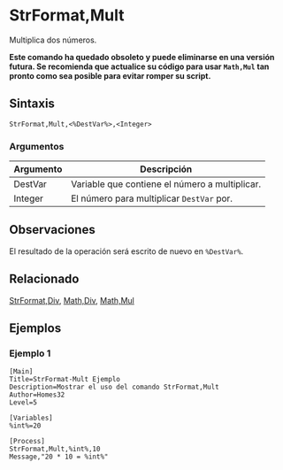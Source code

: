 # StrFormat,Mult

Multiplica dos números.

**Este comando ha quedado obsoleto y puede eliminarse en una versión futura. Se recomienda que actualice su código para usar `Math,Mul` tan pronto como sea posible para evitar romper su script.**

## Sintaxis

```pebakery
StrFormat,Mult,<%DestVar%>,<Integer>
```

### Argumentos

| Argumento | Descripción |
| --- | --- |
| DestVar | Variable que contiene el número a multiplicar. |
| Integer | El número para multiplicar `DestVar` por. |

## Observaciones

El resultado de la operación será escrito de nuevo en `%DestVar%`.

## Relacionado

[StrFormat,Div](./Div.md), [Math,Div](../Math/Div.md), [Math,Mul](../Math/Mul.md)

## Ejemplos

### Ejemplo 1

```pebakery
[Main]
Title=StrFormat-Mult Ejemplo
Description=Mostrar el uso del comando StrFormat,Mult
Author=Homes32
Level=5

[Variables]
%int%=20

[Process]
StrFormat,Mult,%int%,10
Message,"20 * 10 = %int%"
```
